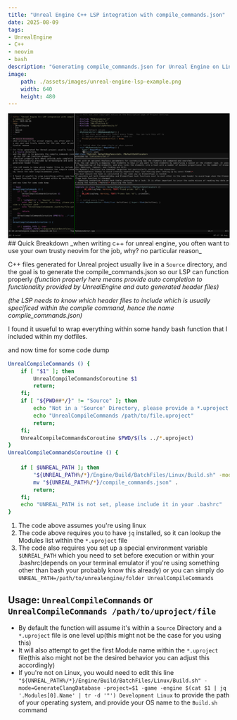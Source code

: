 ```yaml
---
title: "Unreal Engine C++ LSP integration with compile_commands.json"
date: 2025-08-09
tags: 
- UnrealEngine
- C++
- neovim
- bash
description: "Generating compile_commands.json for Unreal Engine on Linux to integrate with Neovim"
image: 
    path: ./assets/images/unreal-engine-lsp-example.png
    width: 640
    height: 480
---
```

<img src="./assets/images/unreal-engine-lsp-example.png" />
## Quick Breakdown
_when writing c++ for unreal engine, you often want to use your own trusty neovim for the job, why? no particular reason_

C++ files generated for Unreal project usually live in a `Source` directory, 
and the goal is to generate the compile_commands.json so our LSP can function properly
_(function properly here means provide auto completion to functionality provided by UnrealEngine and auto generated header files)_

_(the LSP needs to know which header files to include which is usually specificed within the compile command, hence the name compile_commands.json)_

I found it usueful to wrap everything within some handy bash function that I included within my dotfiles.

and now time for some code dump

```bash
UnrealCompileCommands () {
    if [ "$1" ]; then
        UnrealCompileCommandsCoroutine $1
        return;
    fi;
    if [ "${PWD##*/}" != "Source" ]; then
        echo "Not in a 'Source' Directory, please provide a *.uproject path"
        echo "UnrealCompileCommands /path/to/file.uproject"
        return;
    fi;
    UnrealCompileCommandsCoroutine $PWD/$(ls ../*.uproject) 
}
UnrealCompileCommandsCoroutine () {

    if [ $UNREAL_PATH ]; then
        "${UNREAL_PATH%/*}/Engine/Build/BatchFiles/Linux/Build.sh" -mode=GenerateClangDatabase -project=$1 -game -engine $(cat $1 | jq '.Modules[0].Name' | tr -d '"') Development Linux
        mv "${UNREAL_PATH%/*}/compile_commands.json" .
        return;
    fi;
    echo "UNREAL_PATH is not set, please include it in your .bashrc"
}
```
1. The code above assumes you're using linux
2. The code above requires you to have `jq` installed, so it can lookup the Modules list within the `*.uproject` file
3. The code also requires you set up a special environment variable `$UNREAL_PATH`
    which you need to set before execution or within your .bashrc(depends on your terminal emulator if you're using something other than bash your probably know this already)
   or you can simply do `UNREAL_PATH=/path/to/unrealengine/folder UnrealCompileCommands`

## Usage: `UnrealCompileCommands` or `UnrealCompileCommands /path/to/uproject/file`
- By default the function will assume it's within a `Source` Directory and a `*.uproject` file is one level up(this might not be the case for you using this)
- It will also attempt to get the first Module name within the `*.uproject` file(this also might not be the desired behavior you can adjust this accordingly)
- If you're not on Linux, you would need to edit this line 
  `"${UNREAL_PATH%/*}/Engine/Build/BatchFiles/Linux/Build.sh" -mode=GenerateClangDatabase -project=$1 -game -engine $(cat $1 | jq '.Modules[0].Name' | tr -d '"') Development Linux`
  to provide the path of your operating system, and provide your OS name to the `Build.sh` command
